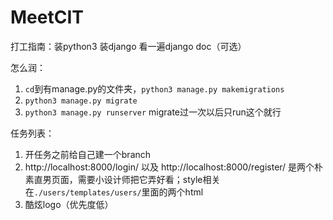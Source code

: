 # MeetCIT
 
打工指南：装python3 装django 看一遍django doc（可选）

怎么润：
1. `cd`到有manage.py的文件夹，`python3 manage.py makemigrations`
2. `python3 manage.py migrate`
3. `python3 manage.py runserver` migrate过一次以后只run这个就行

任务列表：
1. 开任务之前给自己建一个branch
2. http://localhost:8000/login/ 以及 http://localhost:8000/register/ 是两个朴素直男页面，需要小设计师把它弄好看；style相关在`./users/templates/users/`里面的两个html
3. 酷炫logo（优先度低）

